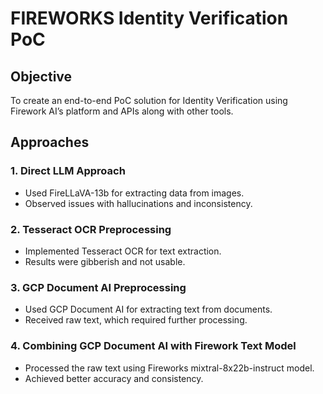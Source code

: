 # FIREWORKS Identity Verification PoC

## Objective
To create an end-to-end PoC solution for Identity Verification using Firework AI’s platform and APIs along with other tools.

## Approaches

### 1. Direct LLM Approach
- Used FireLLaVA-13b for extracting data from images.
- Observed issues with hallucinations and inconsistency.

### 2. Tesseract OCR Preprocessing
- Implemented Tesseract OCR for text extraction.
- Results were gibberish and not usable.

### 3. GCP Document AI Preprocessing
- Used GCP Document AI for extracting text from documents.
- Received raw text, which required further processing.

### 4. Combining GCP Document AI with Firework Text Model
- Processed the raw text using Fireworks mixtral-8x22b-instruct model.
- Achieved better accuracy and consistency.
